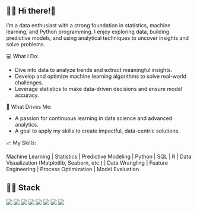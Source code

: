 ## :woman_technologist: Hi there!👋
I’m a data enthusiast with a strong foundation in statistics, machine learning, and Python programming. I enjoy exploring data, building predictive models, and using analytical techniques to uncover insights and solve problems.

💻 What I Do:

- Dive into data to analyze trends and extract meaningful insights.
- Develop and optimize machine learning algorithms to solve real-world challenges.
- Leverage statistics to make data-driven decisions and ensure model accuracy.

🚀 What Drives Me:

- A passion for continuous learning in data science and advanced analytics.
- A goal to apply my skills to create impactful, data-centric solutions.

📈 My Skills:

Machine Learning | Statistics | Predictive Modeling | Python | SQL | R | Data Visualization (Matplotlib, Seaborn, etc.) | Data Wrangling | Feature Engineering | Process Optimization | Model Evaluation

## :woman_technologist: Stack
![](https://img.shields.io/badge/Language-SQL-blue) ![](https://img.shields.io/badge/Language-R-blue) ![](https://img.shields.io/badge/Language-Python-blue) ![](https://img.shields.io/badge/Theory-Statistics-orange) ![](https://img.shields.io/badge/Theory-Mathematics-orange) ![](https://img.shields.io/badge/Application-MachineLearning-black) ![](https://img.shields.io/badge/Application-DataScience-black) ![](https://img.shields.io/badge/Application-DataAnalytics-black) 


<!--
**SmitaSoniS/SmitaSoniS** is a ✨ _special_ ✨ repository because its `README.md` (this file) appears on your GitHub profile.

Here are some ideas to get you started:

- 🔭 I’m currently working on ...
- 🌱 I’m currently learning ...
- 👯 I’m looking to collaborate on ...
- 🤔 I’m looking for help with ...
- 💬 Ask me about ...
- 📫 How to reach me: ...
- 😄 Pronouns: ...
- ⚡ Fun fact: ...
-->
